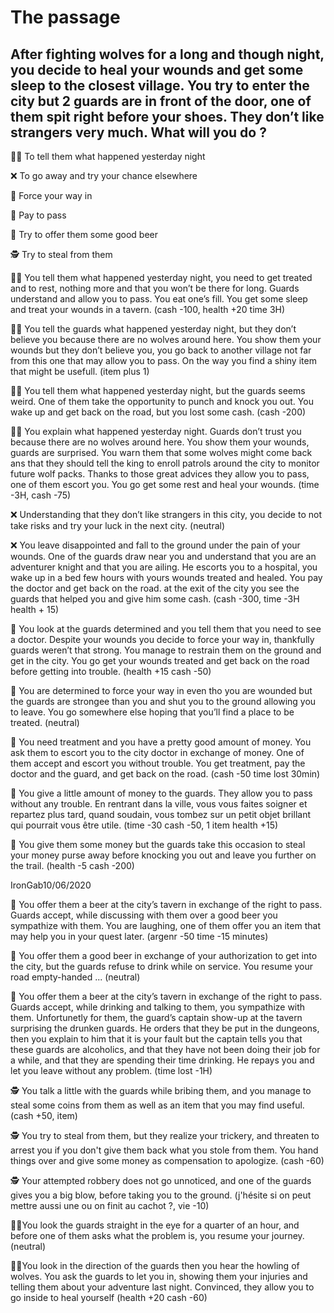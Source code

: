 # The passage
## After fighting wolves for a long and though night, you decide to heal your wounds and get some sleep to the closest village. You try to enter the city but 2 guards are in front of the door, one of them spit right before your shoes. They don’t like strangers very much. What will you do ?

:man_shrugging: To tell them what happened yesterday night

:x: To go away and try your chance elsewhere

:muscle: Force your way in

:money_with_wings: Pay to pass

:beer: Try to offer them some good beer

:detective: Try to steal from them

:man_shrugging: You tell them what happened yesterday night, you need to get treated and to rest, nothing more and that you won’t be there for long. Guards understand and allow you to pass. You eat one’s fill. You get some sleep and treat your wounds in a tavern. (cash -100, health +20 time 3H)

:man_shrugging: You tell the guards what happened yesterday night, but they don’t believe you because there are no wolves around here. You show them your wounds but they don’t believe you, you go back to another village not far from this one that may allow you to pass. On the way you find a shiny item that might be usefull. (item plus 1)

:man_shrugging: You tell them what happened yesterday night, but the guards seems weird. One of them take the opportunity to punch and knock you out. You wake up and get back on the road, but you lost some cash. (cash -200)

:man_shrugging: You explain what happened yesterday night. Guards don’t trust you because there are no wolves around here. You show them your wounds, guards are surprised. You warn them that some wolves might come back ans that they should tell the king to enroll patrols around the city to monitor future wolf packs. Thanks to those great advices they allow you to pass, one of them escort you. You go get some rest and heal your wounds. (time -3H, cash -75)

:x: Understanding that they don’t like strangers in this city, you decide to not take risks and try your luck in the next city. (neutral)

:x: You leave disappointed and fall to the ground under the pain of your wounds. One of the guards draw near you and understand that you are an adventurer knight and that you are ailing. He escorts you to a hospital, you wake up in a bed few hours with yours wounds treated and healed. You pay the doctor and get back on the road. at the exit of the city you see the guards that helped you and give him some cash. (cash -300, time -3H health + 15)

:muscle: You look at the guards determined and you tell them that you need to see a doctor. Despite your wounds you decide to force your way in, thankfully guards weren’t that strong. You manage to restrain them on the ground and get in the city. You go get your wounds treated and get back on the road before getting into trouble. (health +15 cash -50)

:muscle: You are determined to force your way in even tho you are wounded but the guards are strongee than you and shut you to the ground allowing you to leave. You go somewhere else hoping that you’ll find a place to be treated. (neutral)

:money_with_wings: You need treatment and you have a pretty good amount of money. You ask them to escort you to the city doctor in exchange of money. One of them accept and escort you without trouble. You get treatment, pay the doctor and the guard, and get back on the road. (cash -50 time lost 30min)

:money_with_wings: You give a little amount of money to the guards. They allow you to pass without any trouble. En rentrant dans la ville, vous vous faites soigner et repartez plus tard, quand soudain, vous tombez sur un petit objet brillant qui pourrait vous être utile. (time -30 cash -50, 1 item health +15)

:money_with_wings: You give them some money but the guards take this occasion to steal your money purse away before knocking you out and leave you further on the trail. (health -5 cash -200)

IronGab10/06/2020

:beer: You offer them a beer at the city’s tavern in exchange of the right to pass. Guards accept, while discussing with them over a good beer you sympathize with them. You are laughing, one of them offer you an item that may help you in your quest later. (argenr -50 time -15 minutes)

:beer: You offer them a good beer in exchange of your authorization to get into the city, but the guards refuse to drink while on service. You resume your road empty-handed ... (neutral)

:beer: You offer them a beer at the city’s tavern in exchange of the right to pass. Guards accept, while drinking and talking to them, you sympathize with them. Unfortunetly for them, the guard’s captain show-up at the tavern surprising the drunken guards. He orders that they be put in the dungeons, then you explain to him that it is your fault but the captain tells you that these guards are alcoholics, and that they have not been doing their job for a while, and that they are spending their time drinking. He repays you and let you leave without any problem. (time lost -1H)

:detective: You talk a little with the guards while bribing them, and you manage to steal some coins from them as well as an item that you may find useful. (cash +50, item)

:detective: You try to steal from them, but they realize your trickery, and threaten to arrest you if you don't give them back what you stole from them. You hand things over and give some money as compensation to apologize. (cash -60)

:detective: Your attempted robbery does not go unnoticed, and one of the guards gives you a big blow, before taking you to the ground. (j'hésite si on peut mettre aussi une ou on finit au cachot ?, vie -10)

🚶‍♂️You look the guards straight in the eye for a quarter of an hour, and before one of them asks what the problem is, you resume your journey. (neutral)

🚶‍♂️You look in the direction of the guards then you hear the howling of wolves. You ask the guards to let you in, showing them your injuries and telling them about your adventure last night. Convinced, they allow you to go inside to heal yourself (health +20 cash -60)
